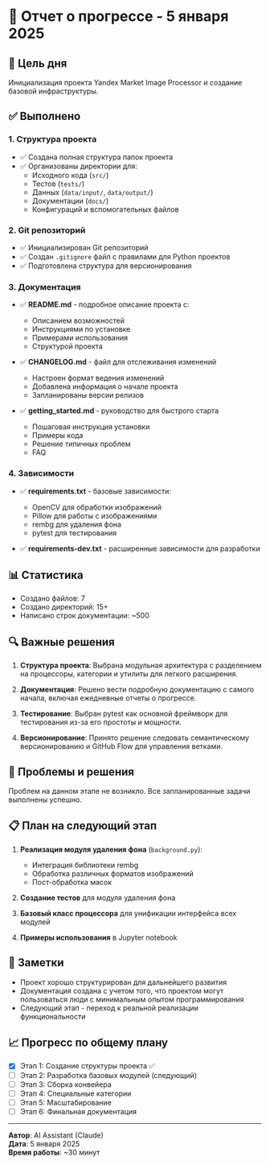 # 📅 Отчет о прогрессе - 5 января 2025

## 🎯 Цель дня
Инициализация проекта Yandex Market Image Processor и создание базовой инфраструктуры.

## ✅ Выполнено

### 1. Структура проекта
- ✅ Создана полная структура папок проекта
- ✅ Организованы директории для:
  - Исходного кода (`src/`)
  - Тестов (`tests/`)
  - Данных (`data/input/`, `data/output/`)
  - Документации (`docs/`)
  - Конфигураций и вспомогательных файлов

### 2. Git репозиторий
- ✅ Инициализирован Git репозиторий
- ✅ Создан `.gitignore` файл с правилами для Python проектов
- ✅ Подготовлена структура для версионирования

### 3. Документация
- ✅ **README.md** - подробное описание проекта с:
  - Описанием возможностей
  - Инструкциями по установке
  - Примерами использования
  - Структурой проекта
  
- ✅ **CHANGELOG.md** - файл для отслеживания изменений
  - Настроен формат ведения изменений
  - Добавлена информация о начале проекта
  - Запланированы версии релизов

- ✅ **getting_started.md** - руководство для быстрого старта
  - Пошаговая инструкция установки
  - Примеры кода
  - Решение типичных проблем
  - FAQ

### 4. Зависимости
- ✅ **requirements.txt** - базовые зависимости:
  - OpenCV для обработки изображений
  - Pillow для работы с изображениями
  - rembg для удаления фона
  - pytest для тестирования
  
- ✅ **requirements-dev.txt** - расширенные зависимости для разработки

## 📊 Статистика

- Создано файлов: 7
- Создано директорий: 15+
- Написано строк документации: ~500

## 🔍 Важные решения

1. **Структура проекта**: Выбрана модульная архитектура с разделением на процессоры, категории и утилиты для легкого расширения.

2. **Документация**: Решено вести подробную документацию с самого начала, включая ежедневные отчеты о прогрессе.

3. **Тестирование**: Выбран pytest как основной фреймворк для тестирования из-за его простоты и мощности.

4. **Версионирование**: Принято решение следовать семантическому версионированию и GitHub Flow для управления ветками.

## 🚧 Проблемы и решения

Проблем на данном этапе не возникло. Все запланированные задачи выполнены успешно.

## 📋 План на следующий этап

1. **Реализация модуля удаления фона** (`background.py`):
   - Интеграция библиотеки rembg
   - Обработка различных форматов изображений
   - Пост-обработка масок

2. **Создание тестов** для модуля удаления фона

3. **Базовый класс процессора** для унификации интерфейса всех модулей

4. **Примеры использования** в Jupyter notebook

## 💭 Заметки

- Проект хорошо структурирован для дальнейшего развития
- Документация создана с учетом того, что проектом могут пользоваться люди с минимальным опытом программирования
- Следующий этап - переход к реальной реализации функциональности

## 📈 Прогресс по общему плану

- [x] Этап 1: Создание структуры проекта ✅
- [ ] Этап 2: Разработка базовых модулей (следующий)
- [ ] Этап 3: Сборка конвейера
- [ ] Этап 4: Специальные категории
- [ ] Этап 5: Масштабирование
- [ ] Этап 6: Финальная документация

---

**Автор**: AI Assistant (Claude)  
**Дата**: 5 января 2025  
**Время работы**: ~30 минут